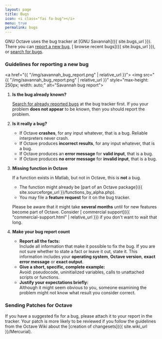 ```yaml
---
layout: page
title: Bugs
icon: <i class="fas fa-bug"></i>
menu: true
permalink: bugs
---
```


GNU Octave uses the bug tracker at [GNU Savannah]({{ site.bugs_url }}).
There you can
[<i class="far fa-plus-square"></i> report a new bug](https://savannah.gnu.org/bugs/?group=octave&func=additem),
[<i class="far fa-list-alt"></i> browse recent bugs]({{ site.bugs_url }}),
or [<i class="fas fa-search"></i> search for bugs](https://savannah.gnu.org/bugs/?group=octave&func=search).

### Guidelines for reporting a new bug

<a href="{{ "/img/savannah_bug_report.png" | relative_url }}">
  <img src="{{ "/img/savannah_bug_report.png" | relative_url }}"
        style="max-height: 250px; width: auto;" alt="Savannah bug report">
</a>

1. **Is the bug already known?**

   [<i class="fas fa-search"></i> Search for already reported bugs](https://savannah.gnu.org/bugs/?group=octave&func=search)
   at the bug tracker first.
   If you your problem **does not appear** to be known,
   then you should report the problem.

2. **Is it really a bug?**

   - If Octave **crashes**, for any input whatever, that is a bug.
     Reliable interpreters never crash.
   - If Octave produces **incorrect results**, for any input whatever,
     that is a bug.
   - If Octave produces an **error message** for **valid input**, that is a bug.
   - If Octave produces **no error message** for **invalid input**,
     that is a bug.

   <p></p>

3. **Missing function in Octave**

   If a function exists in Matlab, but not in Octave, this is **not** a bug.

   - The function might already be
     [part of an Octave package]({{ site.sourceforge_url }}/functions_by_alpha.php).
   - You may file a **feature request** for it on the bug tracker.

   <p></p>

   Please be aware that it might take **several months**
   until for new features become part of Octave.
   Consider [<i class="fas fa-comment-dollar"></i> commercial support]({{ "commercial-support.html" | relative_url }})
   if you don't want to wait that long.

4. **Make your bug report count**

   - **Report all the facts:**<br>
     Include all information that make it possible to fix the bug.
     If you are not sure whether to state a fact or leave it out, state it.
     This information includes your **operating system**, **Octave version**,
     **exact error message** or **exact output**.
   - **Give a short, specific, complete example:**<br>
     Avoid: pseudocode, uninitialized variables,
     calls to unattached scripts or functions.
   - **Justify your expectations briefly:**<br>
     Although it might seem obvious to you,
     someone examining the problem might not know what result you consider
     correct.


### Sending Patches for Octave

If you have a suggested fix for a bug,
please attach it to your report in the tracker.
Your patch is more likely to be reviewed if you follow the guidelines from the
Octave Wiki about the [creation of changesets]({{ site.wiki_url }}/Mercurial).
